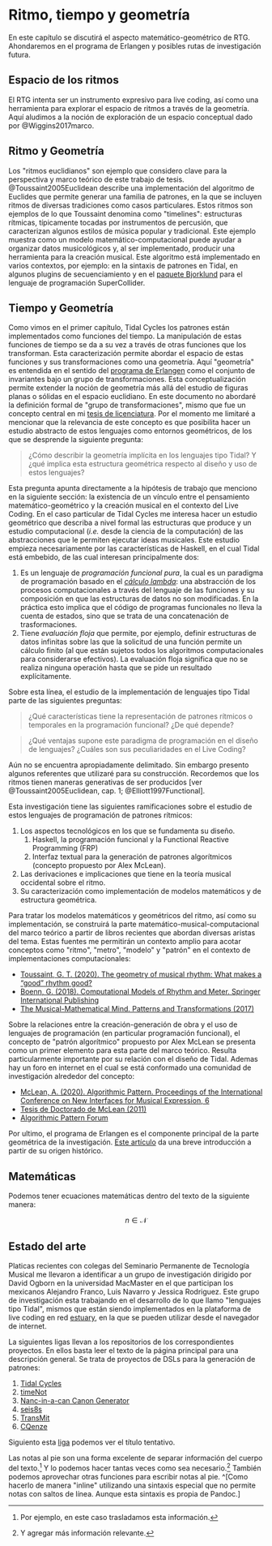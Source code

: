 # Ritmo, tiempo y geometría

En este capítulo se discutirá el aspecto matemático-geométrico de RTG. Ahondaremos en el programa de Erlangen y posibles rutas de investigación futura.


## Espacio de los ritmos

El RTG intenta ser un instrumento expresivo para live coding, así como una herramienta para explorar el espacio de ritmos a través de la geometría. Aquí aludimos a la noción de exploración de un espacio conceptual dado por @Wiggins2017marco.

## Ritmo y Geometría

Los "ritmos euclidianos" son ejemplo que considero clave para la perspectiva y marco teórico de este trabajo de tesis. @Toussaint2005Euclidean describe una implementación del algoritmo de Euclides que permite generar una familia de patrones, en la que se incluyen ritmos de diversas tradiciones como casos particulares. Estos ritmos son ejemplos de lo que Toussaint denomina como "timelines": estructuras rítmicas, típicamente tocadas por instrumentos de percusión, que caracterizan algunos estilos de música popular y tradicional. Este ejemplo muestra como un modelo matemático-computacional puede ayudar a organizar datos musicológicos y, al ser implementado, producir una herramienta para la creación musical. Este algoritmo está implementado en varios contextos, por ejemplo: en la sintaxis de patrones en Tidal, en algunos plugins de secuenciamiento y en el [paquete Bjorklund](https://github.com/redFrik/Bjorklund) para el lenguaje de programación SuperCollider.

## Tiempo y Geometría

Como vimos en el primer capítulo, Tidal Cycles los patrones están  implementados como funciones del tiempo. La manipulación de estas funciones de tiempo se da a su vez a través de otras funciones que los transforman. Esta caracterización permite abordar el espacio de estas funciones y sus transformaciones como una geometría. Aquí "geometría" es entendida en el sentido del [programa de Erlangen](https://en.wikipedia.org/wiki/Erlangen_program) como el conjunto de invariantes bajo un grupo de transformaciones. Esta conceptualización permite extender la noción de geometría más allá del estudio de figuras planas o sólidas en el espacio euclidiano. En este documento no abordaré la definición formal de "grupo de transformaciones", mismo que fue un concepto central en mi [tesis de licenciatura](https://repositorio.unam.mx/contenidos/ficha/328736). Por el momento me limitaré a mencionar que la relevancia de este concepto es que posibilita hacer un estudio abstracto de estos lenguajes como entornos geométricos, de los que se desprende la siguiente pregunta:
> ¿Cómo describir la geometría implícita en los lenguajes tipo Tidal? Y ¿qué implica esta estructura geométrica respecto al diseño y uso de estos lenguajes?

Esta pregunta apunta directamente a la hipótesis de trabajo que menciono en la siguiente sección: la existencia de un vínculo entre el pensamiento matemático-geométrico y la creación musical en el contexto del Live Coding. En el caso particular de Tidal Cycles me interesa hacer un estudio geométrico que describa a nivel formal las estructuras que produce y un estudio computacional (*i.e.* desde la ciencia de la computación) de las abstracciones que le permiten ejecutar ideas musicales. Este estudio empieza necesariamente por las características de Haskell, en el cual Tidal está embebido, de las cual interesan principalmente dos:


1. Es un lenguaje de *programación funcional pura*, la cual es un paradigma de programación basado en el [*cálculo lambda*](https://en.wikipedia.org/wiki/Lambda_calculus): una abstracción de los procesos computacionales a través del lenguaje de las funciones y su composición en que las estructuras de datos no son modificadas. En la práctica esto implica que el código de programas funcionales no lleva la cuenta de estados, sino que se trata de una concatenación de trasformaciones.
2. Tiene *evaluación floja* que permite, por ejemplo, definir estructuras de datos infinitas sobre las que la solicitud de una función permite un cálculo finito (al que están sujetos todos los algoritmos computacionales para considerarse efectivos). La evaluación floja significa que no se realiza ninguna operación hasta que se pide un resultado explícitamente.

Sobre esta línea, el estudio de la implementación de lenguajes tipo Tidal parte de las siguientes preguntas:

> ¿Qué características tiene la representación de patrones rítmicos o temporales en la programación funcional? ¿De qué depende?

> ¿Qué ventajas supone este paradigma de programación en el diseño de lenguajes? ¿Cuáles son sus peculiaridades en el Live Coding?




Aún no se encuentra apropiadamente delimitado. Sin embargo presento algunos referentes que utilizaré para su construcción. Recordemos que los ritmos tienen maneras generativas de ser producidos [ver @Toussaint2005Euclidean, cap. 1; @Elliott1997Functional].

Esta investigación tiene las siguientes ramificaciones sobre el estudio de estos lenguajes de programación de patrones rítmicos:

1. Los aspectos tecnológicos en los que se fundamenta su diseño.
	1. Haskell, la programación funcional y la Functional Reactive Programming (FRP)
	2. Interfaz textual para la generación de patrones algorítmicos (concepto propuesto por Alex McLean).
2. Las derivaciones e implicaciones que tiene en la teoría musical occidental sobre el ritmo.
3. Su caracterización como implementación de modelos matemáticos y de estructura geométrica.

Para tratar los modelos matemáticos y geométricos del ritmo, así como su implementación, se construirá la parte matemático-musical-computacional del marco teórico a partir de libros recientes que abordan diversas aristas del tema. Estas fuentes me permitirán un contexto amplio para acotar conceptos como "ritmo", "metro", "modelo" y "patrón" en el contexto de implementaciones computacionales:

+ [Toussaint, G. T. (2020). The geometry of musical rhythm: What makes a “good” rhythm good?](https://www.taylorfrancis.com/books/9781351247771)
+ [Boenn, G. (2018). Computational Models of Rhythm and Meter. Springer International Publishing](https://doi.org/10.1007/978-3-319-76285-2)
+ [The Musical-Mathematical Mind. Patterns and Transformations (2017)](https://doi.org/10.1007/978-3-319-47337-6)

Sobre la relaciones entre la creación-generación de obra y el uso de lenguajes de programación (en particular programación funcional), el concepto de "patrón algorítmico" propuesto por Alex McLean se presenta como un primer elemento para esta parte del marco teórico. Resulta particularmente importante por su relación con el diseño de Tidal. Ademas hay un foro en internet en el cual se está conformado una comunidad de investigación alrededor del concepto:

+ [McLean, A. (2020). Algorithmic Pattern. Proceedings of the International Conference on New Interfaces for Musical Expression, 6](https://www.nime.org/proceedings/2020/nime2020_paper50.pdf)
+ [Tesis de Doctorado de McLean (2011)](https://slab.org/writing/thesis.pdf)
+ [Algorithmic Pattern Forum](https://forum.algorithmicpattern.org/)

Por ultimo, el programa de Erlangen es el componente principal de la parte geométrica de la investigación. [Este artículo](https://flm-journal.org/Articles/4C154BFE42449B32FFD61852283E7E.pdf) da una breve introducción a partir de su origen histórico.

## Matemáticas

Podemos tener ecuaciones matemáticas dentro del texto de la siguiente manera:

$$n \in \mathcal{N}$$

## Estado del arte
Platicas recientes con colegas del Seminario Permanente de Tecnología Musical me llevaron a identificar a un grupo de investigación dirigido por David Ogborn en la universidad MacMaster en el que participan los mexicanos Alejandro Franco, Luis Navarro y Jessica Rodriguez. Este grupo de investigación esta trabajando en el desarrollo de lo que llamo "lenguajes tipo Tidal", mismos que están siendo implementados en la plataforma de live coding en red [estuary](https://estuary.mcmaster.ca/), en la que se pueden utilizar desde el navegador de internet.

La siguientes ligas llevan a los repositorios de los correspondientes proyectos. En ellos basta leer el texto de la página principal para una descripción general. Se trata de proyectos de DSLs para la generación de patrones:

1. [Tidal Cycles](https://github.com/tidalcycles/Tidal)
2. [timeNot](https://github.com/AFrancoB/timeNot)
3. [Nanc-in-a-can Canon Generator](https://github.com/nanc-in-a-can/canon-generator)
4. [seis8s](https://github.com/luisnavarrodelangel/seis8s)
5. [TransMit](https://github.com/jac307/TransMit)
6. [CQenze](https://github.com/essteban/CQenze)

Siguiento esta [liga](#titulo) podemos ver el título tentativo.

Las notas al pie son una forma excelente de separar información del cuerpo del texto.[^1]
Y lo podemos hacer tantas veces como sea necesario.[^veces] También podemos aprovechar otras funciones para escribir notas al pie. ^[Como hacerlo de manera "inline" utilizando una sintaxis especial que no permite notas con saltos de línea. Aunque esta sintaxis es propia de Pandoc.]

[^1]: Por ejemplo, en este caso trasladamos esta información.

[^veces]: Y agregar más información relevante.
